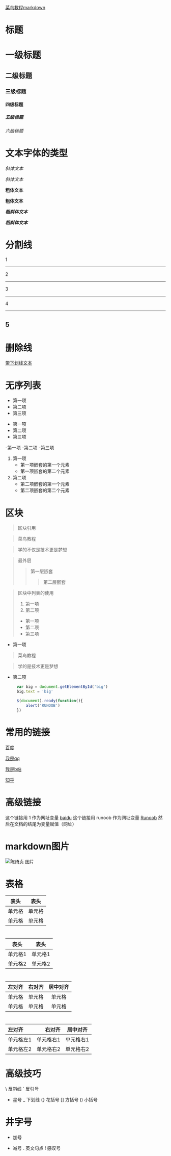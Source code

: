 [菜鸟教程markdown](https://www.runoob.com/markdown/md-title.html)



# 标题
# 一级标题
## 二级标题 
### 三级标题
#### 四级标题
##### 五级标题
###### 六级标题


# 文本字体的类型
*斜体文本*

_斜体文本_

**粗体文本**

__粗体文本__

***粗斜体文本***

___粗斜体文本___


# 分割线
1
***

2
* * *

3
*****

4
- - -

5
----------


# 删除线
<u>带下划线文本</u>

# 无序列表
* 第一项
* 第二项
* 第三项

+ 第一项
+ 第二项
+ 第三项

-第一项
-第二项
-第三项

1. 第一项
    - 第一项嵌套的第一个元素
    - 第一项嵌套的第二个元素
2. 第二项
    - 第二项嵌套的第一个元素
    - 第二项嵌套的第二个元素

# 区块

> 区块引用

> 菜鸟教程

> 学的不仅是技术更是梦想

>最外层
>>第一层嵌套
>>
>>> 第二层嵌套

> 区块中列表的使用
> 1. 第一项
> 2. 第二项
> + 第一项
> + 第二项
> + 第三项

* 第一项
 > 菜鸟教程

 > 学的是技术更是梦想

* 第二项




```javascript
     var big = document.getElementById('big')
     big.text = 'big'

     $(document).ready(function(){
         alert('RUNOOB')
     })

```


# 常用的链接

[百度](https://wwww.baidu.com)

[我是qq](https://wwww.qq.com)

[我是b站](https://www.bilibili.com)

[知乎](https://www.zhihu.com)

# 高级链接
 这个链接用 1 作为网址变量 [baidu][1]
这个链接用 runoob 作为网址变量 [Runoob][runoob]
然后在文档的结尾为变量赋值（网址）

[1]: http://www.baidu.com/
[runoob]: http://www.runoob.com/


# markdown图片

![陈绮贞 图片](https://gimg2.baidu.com/image_search/src=http%3A%2F%2Fimg.dahepiao.com%2Fuploads%2Fallimg%2F200117%2F203802-20011GK113634.jpg&refer=http%3A%2F%2Fimg.dahepiao.com&app=2002&size=f9999,10000&q=a80&n=0&g=0n&fmt=jpeg?sec=1614032969&t=cd2adc7a8cdaf1de9cbf7a038f2051fb)


# 表格

|  表头   | 表头  |
|  ----  | ----  |
| 单元格  | 单元格 |
| 单元格  | 单元格 |

#

| 表头 | 表头 |
| --- | --- |
| 单元格1 | 单元格1 |
| 单元格2 | 单元格2 |

#

| 左对齐 | 右对齐 | 居中对齐 |
| :-----| ----: | :----: |
| 单元格 | 单元格 | 单元格 |
| 单元格 | 单元格 | 单元格 |

#

| 左对齐 | 右对齐 | 居中对齐|
| :----|----:|:----:|
| 单元格左1 | 单元格右1 | 单元格右1|
| 单元格左2 | 单元格右2 | 单元格右2|

# 高级技巧


\   反斜线
`   反引号
*   星号
_   下划线
{}  花括号
[]  方括号
()  小括号
#   井字号
+   加号
-   减号
.   英文句点
!   感叹号









